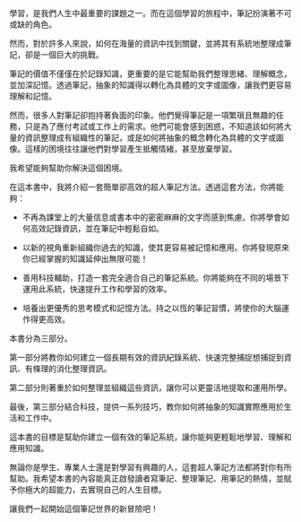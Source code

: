 學習，是我們人生中最重要的課題之一。而在這個學習的旅程中，筆記扮演著不可或缺的角色。

然而，對於許多人來說，如何在海量的資訊中找到關鍵，並將其有系統地整理成筆記，卻是一個巨大的挑戰。

筆記的價值不僅僅在於記錄知識，更重要的是它能幫助我們整理思緒、理解概念，並加深記憶。透過筆記，抽象的知識得以轉化為具體的文字或圖像，讓我們更容易理解和記憶。

然而，很多人對筆記卻抱持著負面的印象。他們覺得筆記是一項繁瑣且無趣的任務，只是為了應付考試或工作上的需求。他們可能會感到困惑，不知道該如何將大量的資訊整理成有組織性的筆記，或是如何將抽象的概念轉化為具體的文字或圖像。這樣的困境往往讓他們對學習產生抵觸情緒，甚至放棄學習。

我希望能夠幫助你解決這個困境。

在這本書中，我將介紹一套簡單卻高效的超人筆記方法。透過這套方法，你將能夠：

- 不再為課堂上的大量信息或書本中的密密麻麻的文字而感到焦慮。你將學會如何高效記錄資訊，並在筆記中輕鬆自如。

- 以新的視角重新組織你過去的知識，使其更容易被記憶和應用。你將發現原來你已經掌握的知識延伸出無限可能！

- 善用科技輔助，打造一套完全適合自己的筆記系統。你將能夠在不同的場景下運用此系統，快速提升工作和學習的效率。

- 培養出更優秀的思考模式和記憶方法。持之以恆的筆記習慣，將使你的大腦運作得更高效。

本書分為三部分。

第一部分將教你如何建立一個長期有效的資訊紀錄系統、快速完整捕捉想捕捉到資訊、有條理的消化整理資訊。

第二部分則著重於如何整理並組織這些資訊，讓你可以更靈活地提取和運用所學。

最後，第三部分結合科技，提供一系列技巧，教你如何將抽象的知識實際應用於生活和工作中。

這本書的目標是幫助你建立一個有效的筆記系統，讓你能夠更輕鬆地學習、理解和應用知識。

無論你是學生、專業人士還是對學習有興趣的人，這套超人筆記方法都將對你有所幫助。我希望本書的內容能真正啟發讀者寫筆記、整理筆記、用筆記的熱情，並賦予你極大的超能力，去實現自己的人生目標。

讓我們一起開始這個筆記世界的新冒險吧！